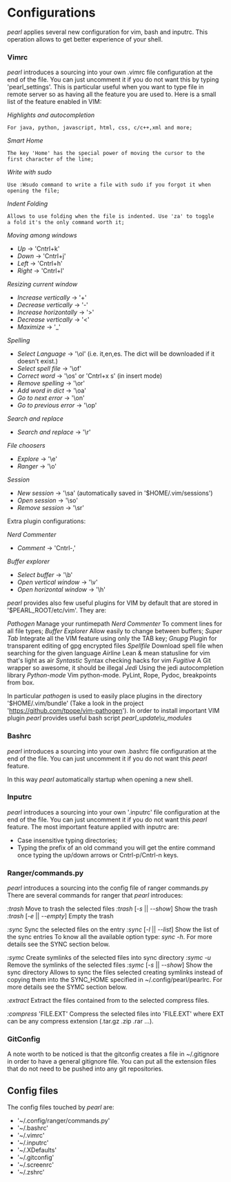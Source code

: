 # Configurations #
*pearl* applies several new configuration for vim, bash and inputrc. This
operation allows to get better experience of your shell. 

### Vimrc ###
*pearl* introduces a sourcing into your own .vimrc file configuration at the
end of the file. You can just uncomment it if you do not want this by typing 'pearl\_settings'.
This is particular useful when you want to type file in remote server so as
having all the feature you are used to. Here is a small list of the
feature enabled in VIM:

*Highlights and autocompletion*

    For java, python, javascript, html, css, c/c++,xml and more;
*Smart Home*

    The key 'Home' has the special power of moving the cursor to the
    first character of the line;
*Write with sudo*

    Use :Wsudo command to write a file with sudo if you forgot it when opening the file;
*Indent Folding*

    Allows to use folding when the file is indented. Use 'za' to toggle 
    a fold it's the only command worth it;

*Moving among windows*

- *Up* -> 'Cntrl+k'
- *Down* -> 'Cntrl+j'
- *Left* -> 'Cntrl+h'
- *Right* -> 'Cntrl+l'

*Resizing current window*

- *Increase vertically* -> '+'
- *Decrease vertically* -> '-'
- *Increase horizontally* -> '>'
- *Decrease vertically* -> '<'
- *Maximize* -> '\_'

*Spelling*

- *Select Language* -> '\ol' (i.e. it,en,es. The dict will be downloaded if it doesn't exist.)
- *Select spell file* -> '\of'
- *Correct word* -> '\os' or 'Cntrl+x s' (in insert mode)
- *Remove spelling* -> '\or'
- *Add word in dict* -> '\oa'
- *Go to next error* -> '\on'
- *Go to previous error* -> '\op'

*Search and replace*

- *Search and replace* -> '\r'

*File choosers*

- *Explore* -> '\e'
- *Ranger* -> '\o'

*Session*

- *New session* -> '\sa' (automatically saved in '$HOME/.vim/sessions')
- *Open session* -> '\so'
- *Remove session* -> '\sr'

Extra plugin configurations:

*Nerd Commenter*

- *Comment* -> 'Cntrl-,'

*Buffer explorer*

- *Select buffer* -> '\b'
- *Open vertical window* -> '\v'
- *Open horizontal window* -> '\h'

*pearl* provides also few useful plugins for VIM by default that are stored in '$PEARL\_ROOT/etc/vim'.
They are:

*Pathogen*
    Manage your runtimepath
*Nerd Commenter*
    To comment lines for all file types;
*Buffer Explorer*
    Allow easily to change between buffers;
*Super Tab*
    Integrate all the VIM feature using only the TAB key;
*Gnupg*
    Plugin for transparent editing of gpg encrypted files
*Spellfile*
    Download spell file when searching for the given language
*Airline*
    Lean & mean statusline for vim that's light as air
*Syntastic*
    Syntax checking hacks for vim
*Fugitive*
    A Git wrapper so awesome, it should be illegal
*Jedi*
    Using the jedi autocompletion library
*Python-mode*
    Vim python-mode. PyLint, Rope, Pydoc, breakpoints from box.

In particular *pathogen* is used to easily place plugins in the directory '$HOME/.vim/bundle' (Take a look in the project 'https://github.com/tpope/vim-pathogen').
In order to install important VIM plugin *pearl* provides useful bash script *pearl\_update\u_modules*

### Bashrc ###
*pearl* introduces a sourcing into your own .bashrc file configuration at the
end of the file. You can just uncomment it if you do not want this *pearl*
feature.

In this way *pearl* automatically startup when opening a new shell.

### Inputrc ###
*pearl* introduces a sourcing into your own '.inputrc' file configuration at the
end of the file. You can just uncomment it if you do not want this *pearl*
feature.
The most important feature applied with inputrc are:

- Case insensitive typing directories;
- Typing the prefix of an old command you will get the entire command once
      typing the up/down arrows or Cntrl-p/Cntrl-n keys.

### Ranger/commands.py ###
*pearl* introduces a sourcing into the config file of ranger commands.py
There are several commands for ranger that *pearl* introduces:

*:trash*
    Move to trash the selected files
*:trash* [*-s* || *--show*]
    Show the trash
*:trash* [*-e* || *--empty*]
    Empty the trash


*:sync <num>*
    Sync the selected files on the entry <num>
*:sync* [*-l* || *--list*]
    Show the list of the sync entries
    To know all the available option type: *sync -h*.
    For more details see the SYNC section below.

*:symc*
    Create symlinks of the selected files into sync directory
*:symc -u*
    Remove the symlinks of the selected files
*:symc* [*-s* || *--show*]
    Show the sync directory
    Allows to sync the files selected creating symlinks instead of copying them 
    into the SYNC\_HOME specified in ~/.config/pearl/pearlrc.
    For more details see the SYMC section below.

*:extract*
    Extract the files contained from to the selected compress files.

*:compress* 'FILE.EXT'
    Compress the selected files into 'FILE.EXT' where EXT can be any compress
    extension (.tar.gz .zip .rar ...).

### GitConfig ###
A note worth to be noticed is that the gitconfig creates a file in 
~/.gitignore in order to have a general gitignore file. You can put all
the extension files that do not need to be pushed into any git repositories.

## Config files ##
The config files touched by *pearl* are:

* '~/.config/ranger/commands.py'
* '~/.bashrc'
* '~/.vimrc'
* '~/.inputrc'
* '~/.XDefaults'
* '~/.gitconfig'
* '~/.screenrc'
* '~/.zshrc'
